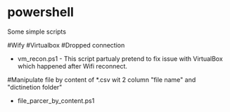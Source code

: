 # powershell
Some simple scripts

#Wify #Virtualbox #Dropped connection
- vm_recon.ps1  - This script partualy pretend to fix issue with VirtualBox which happened after Wifi reconnect.

#Manipulate file by content of *.csv wit 2 column "file name" and "dictinetion folder"
- file_parcer_by_content.ps1
